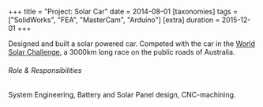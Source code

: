 +++
title = "Project: Solar Car"
date = 2014-08-01
[taxonomies]
tags = ["SolidWorks", "FEA", "MasterCam", "Arduino"]
[extra]
duration = 2015-12-01
+++

Designed and built a solar powered car. Competed with the car in the [World Solar
Challenge](https://www.worldsolarchallenge.org/), a 3000km long race on the public roads of Australia.

###### Role & Responsibilities

System Engineering, Battery and Solar Panel design, CNC-machining.
